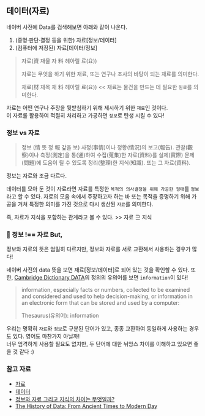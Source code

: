 ## 데이터(자료)

네이버 사전에 Data를 검색해보면 아래와 같이 나온다.

1. (증명·판단·결정 등을 위한) 자료[정보/데이터]
2. (컴퓨터에 저장된) 자료[데이터/정보]

> 자료(資 재물 자 料 헤아릴 료(요))
> 
> 자료는 무엇을 하기 위한 재료, 또는 연구나 조사의 바탕이 되는 재료를 의미한다.
> 
> 재료(材 재목 재 料 헤아릴 료(요)) << 재료는 물건을 만드는 데 필요한 `원료`를 의미한다.

자료는 어떤 연구나 주장을 뒷받침하기 위해 제시하기 위한 `재료`인 것이다.   
이 자료롤 활용하여 적절히 처리하고 가공하면 `정보`로 탄생 시킬 수 있다!

### 정보 vs 자료

> 정보 (情 뜻 정 報 갚을 보)
> 사정(事情)이나 정황(情況)의 보고(報告). 관찰(觀察)이나 측정(測定)을 통(通)하여 수집(蒐集)한 자료(資料)를 실제(實際) 문제(問題)에 도움이 될 수 있도록 정리(整理)한 지식(知識). 또는 그 자료(資料).

정보는 자료와 조금 다르다.   

데이터를 모아 둔 것이 자료라면 자료를 특정한 `목적의 의사결정을 위해 가공한 형태`를 `정보`라고 할 수 있다.
자료의 모음 속에서 주장하고자 하는 바 또는 목적을 증명하기 위해 가공을 거쳐 특정한 의미를 가진 것으로 다시 생산된 `자료`를 의미한다.

즉, 자료가 지식을 포함하는 관계라고 볼 수 있다. >> 자료 ⊇ 지식

### 🧐 정보 !== 자료 But, 
정보와 자료의 뜻은 엄밀히 다르지만, 정보와 자료를 서로 교환해서 사용하는 경우가 많다!   

네이버 사전의 data 뜻을 보면 재료[정보/데이터]로 되어 있는 것을 확인할 수 있다.
또한, [Cambridge Dictionary DATA](https://dictionary.cambridge.org/dictionary/english/data)의 정의의 유의어를 보면 `information`이 있다!   
> information, especially facts or numbers, collected to be examined and considered and used to help decision-making, or information in an electronic form that can be stored and used by a computer:
> 
> Thesaurus(유의어): information 
 
우리는 명확히 `자료`와 `정보`로 구분된 단어가 있고, 종종 교환하여 동일하게 사용하는 경우도 있다. 영어도 마찬가지 아닐까!   
너무 엄격하게 사용할 필요도 없지만, 두 단어에 대한 뉘앙스 차이를 이해하고 있으면 좋을 것 같다 :) 

### 참고 자료
- [자료](https://ko.wikipedia.org/wiki/%EC%9E%90%EB%A3%8C)
- [데이터](https://namu.wiki/w/%EB%8D%B0%EC%9D%B4%ED%84%B0)
- [정보와 자료 그리고 지식의 차이는 무엇일까?](https://blog.naver.com/sukki2643/222169173138)
- [The History of Data: From Ancient Times to Modern Day](https://365datascience.com/trending/history-of-data/)